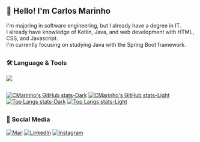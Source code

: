 ## 👋 Hello! I'm Carlos Marinho

I'm majoring in software engineering, but I already have a degree in IT. <br>
I already have knowledge of Kotlin, Java, and web development with HTML, CSS, and Javascript. <br>
I'm currently focusing on studying Java with the Spring Boot framework.

##

### 🛠️ Language & Tools

<div align="left">
  <img src="https://skillicons.dev/icons?i=java,spring,postgres,kotlin,python,html,css,git" />
</div>

##

[![CMarinho's GitHub stats-Dark](https://github-readme-stats.vercel.app/api?username=cmarinho-dev&show_icons=true&hide_border=true&theme=tokyonight#gh-dark-mode-only)](https://github.com/cmarinho-dev/github-readme-stats#gh-dark-mode-only)
[![CMarinho's GitHub stats-Light](https://github-readme-stats.vercel.app/api?username=cmarinho-dev&show_icons=true&hide_border=true&theme=default#gh-light-mode-only)](https://github.com/cmarinho-dev/github-readme-stats#gh-light-mode-only)
[![Top Langs stats-Dark](https://github-readme-stats.vercel.app/api/top-langs/?username=cmarinho-dev&layout=compact&hide_border=true&theme=tokyonight#gh-dark-mode-only)](https://github.com/cmarinho-dev/github-readme-stats#gh-dark-mode-only)
[![Top Langs stats-Light](https://github-readme-stats.vercel.app/api/top-langs/?username=cmarinho-dev&layout=compact&hide_border=true&theme=default#gh-light-mode-only)](https://github.com/cmarinho-dev/github-readme-stats#gh-light-mode-only)

##

### 💬 Social Media

[![Mail](https://img.shields.io/badge/Gmail-1a1b27?style=for-the-badge&logo=gmail&logoColor=6b9cef)](mailto:cmarinho.dev@gmail.com)
[![LinkedIn](https://img.shields.io/badge/LinkedIn-1a1b27?style=for-the-badge&logo=invision&logoColor=6b9cef)](https://www.linkedin.com/in/carlos-marinho-dev/)
[![Instagram](https://img.shields.io/badge/Instagram-1a1b27?style=for-the-badge&logo=instagram&logoColor=6b9cef)](https://www.instagram.com/carloshen.ricky/)



